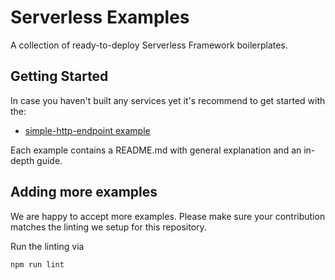 # Serverless Examples

A collection of ready-to-deploy Serverless Framework boilerplates.

## Getting Started

In case you haven't built any services yet it's recommend to get started with the:

- [simple-http-endpoint example](https://github.com/serverless/examples/tree/master/aws-node-simple-http-endpoint)

Each example contains a README.md with general explanation and an in-depth guide.

## Adding more examples

We are happy to accept more examples. Please make sure your contribution matches the linting we setup for this repository.

Run the linting via

```bash
npm run lint
```
